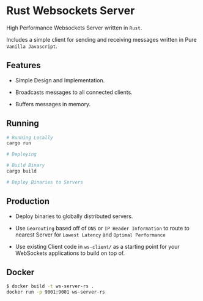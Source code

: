 # Rust Websockets Server

High Performance Websockets Server written in `Rust`.

Includes a simple client for sending and receiving messages written in Pure `Vanilla Javascript`.

## Features

- Simple Design and Implementation.

- Broadcasts messages to all connected clients.

- Buffers messages in memory.

## Running

```bash
# Running Locally
cargo run

# Deploying

# Build Binary
cargo build

# Deploy Binaries to Servers
```

## Production

- Deploy binaries to globally distributed servers.

- Use `Georouting` based off of `DNS` or `IP Header Information` to route to nearest Server for `Lowest Latency` and `Optimal Performance`

- Use existing Client code in `ws-client/` as a starting point for your WebSockets applications to build on top of.

## Docker

```bash
$ docker build -t ws-server-rs .
docker run -p 9001:9001 ws-server-rs
```
